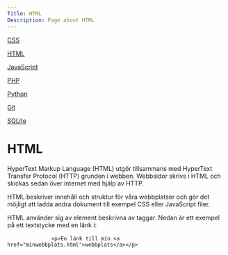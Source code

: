 ```yaml
---
Title: HTML
Description: Page about HTML
---
```


<div class="s-tech-container">
    <div class="tech-sidebar">
        <p><a href="css">CSS</a></p>
        <p {% if page.id==current_page.id %} class="active" {% endif %}><a href="html">HTML</a></p>
        <p><a href="javascript">JavaScript</a></p>
        <p><a href="php">PHP</a></p>
        <p><a href="python">Python</a></p>
        <p><a href="git">Git</a></p>
        <p><a href="sqlite">SQLite</a></p>
    </div>
    <div class="tech-info">
        <span class="underline"><h1>HTML</h1></span>
        <p style="margin-top: 20px">HyperText Markup Language (HTML) utgör tillsammans med HyperText Transfer Protocol (HTTP) grunden i webben. Webbsidor skrivs i HTML och skickas sedan över internet med hjälp av HTTP.</p>
        <p>HTML beskriver innehåll och struktur för våra webbplatser och gör det möjligt att ladda andra dokument till exempel CSS eller JavaScript filer.</p>
        <p style="margin-bottom:10px;">HTML använder sig av element beskrivna av taggar. Nedan är ett exempel på ett textstycke med en länk i:</p>
        <pre>
            <code class="language-html">&lt;p&gt;En länk till min &lt;a href="minwebbplats.html"&gt;webbplats&lt;/a&gt;&lt;/p&gt;</code>
        </pre>
    </div>
</div>